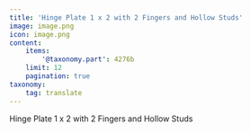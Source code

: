 ```yaml
---
title: 'Hinge Plate 1 x 2 with 2 Fingers and Hollow Studs'
image: image.png
icon: image.png
content:
    items:
        '@taxonomy.part': 4276b
    limit: 12
    pagination: true
taxonomy:
    tag: translate
---
```


Hinge Plate 1 x 2 with 2 Fingers and Hollow Studs

